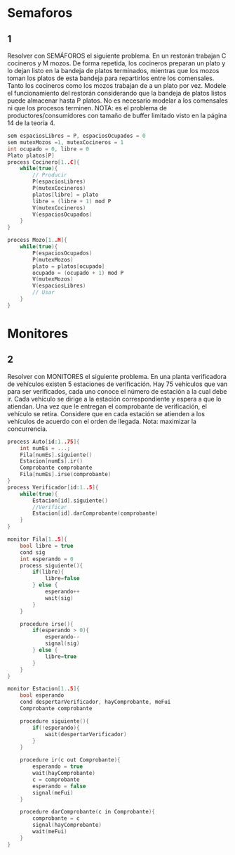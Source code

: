 # Semaforos
## 1
Resolver con SEMÁFOROS el siguiente problema. En un restorán trabajan C cocineros y M mozos. De forma repetida, los cocineros preparan un plato y lo dejan listo en la bandeja de platos terminados, mientras que los mozos toman los platos de esta bandeja para repartirlos entre los comensales. Tanto los cocineros como los mozos trabajan de a un plato por vez. Modele el funcionamiento del restorán considerando que la bandeja de platos listos puede almacenar hasta P platos. No es necesario modelar a los comensales ni que los procesos terminen. NOTA: es el problema de productores/consumidores con tamaño de buffer limitado visto en la página 14 de la teoría 4.
```cpp
sem espaciosLibres = P, espaciosOcupados = 0
sem mutexMozos =1, mutexCocineros = 1
int ocupado = 0, libre = 0
Plato platos[P]
process Cocinero[1..C]{
    while(true){
        // Producir
        P(espaciosLibres)
        P(mutexCocineros)
        platos[libre] = plato
        libre = (libre + 1) mod P
        V(mutexCocineros)
        V(espaciosOcupados) 
    }
}

process Mozo[1..M]{
    while(true){
        P(espaciosOcupados)
        P(mutexMozos)
        plato = platos[ocupado]
        ocupado = (ocupado + 1) mod P
        V(mutexMozos)
        V(espaciosLibres) 
        // Usar
    }
}
```
# Monitores
## 2
Resolver con MONITORES el siguiente problema. En una planta verificadora de vehículos existen 5 estaciones de verificación. Hay 75 vehículos que van para ser verificados, cada uno conoce el número de estación a la cual debe ir. Cada vehículo se dirige a la estación correspondiente y espera a que lo atiendan. Una vez que le entregan el comprobante de verificación, el vehículo se retira. Considere que en cada estación se atienden a los vehículos de acuerdo con el orden de llegada. Nota: maximizar la concurrencia.
```cpp
process Auto[id:1..75]{
    int numEs = ...;
    Fila[numEs].siguiente()
    Estacion[numEs].ir()
    Comprobante comprobante 
    Fila[numEs].irse(comprobante)
}
process Verificador[id:1..5]{
    while(true){
        Estacion[id].siguiente()
        //Verificar
        Estacion[id].darComprobante(comprobante)
    }
}

monitor Fila[1..5]{
    bool libre = true
    cond sig
    int esperando = 0
    process siguiente(){
        if(libre){
            libre=false
        } else {
            esperando++
            wait(sig)
        }
    }

    procedure irse(){
        if(esperando > 0){
            esperando--
            signal(sig)
        } else {
            libre=true
        }
    }
}

monitor Estacion[1..5]{
    bool esperando
    cond despertarVerificador, hayComprobante, meFui
    Comprobante comprobante 

    procedure siguiente(){
        if(!esperando){
            wait(despertarVerificador)
        }
    }

    procedure ir(c out Comprobante){
        esperando = true
        wait(hayComprobante)
        c = comprobante
        esperando = false
        signal(meFui)
    }

    procedure darComprobante(c in Comprobante){
        comprobante = c
        signal(hayComprobante)
        wait(meFui)
    }
}
```